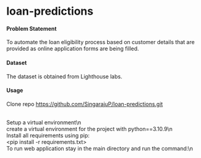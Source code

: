# loan-predictions

#### Problem Statement
To automate the loan eligibility process based on customer details that are provided as online application forms are being filled. 

#### Dataset
The dataset is obtained from Lighthouse labs.

#### Usage
Clone repo
<https://github.com/SingarajuP/loan-predictions.git>

<br />Setup a virtual environment\n
<br />create a virtual environment for the project with python==3.10.9\n
<br />Install all requirements using pip:
<br /><pip install -r requirements.txt>
<br />To run web application stay in the main directory and run the command:\n
<br /><streamlit run app.py>
